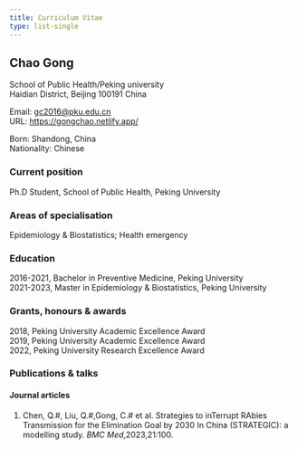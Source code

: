 ```yaml
---
title: Curriculum Vitae
type: list-single
---
```


## Chao Gong
School of Public Health/Peking university\
Haidian District, Beijing 100191 China

Email: gc2016@pku.edu.cn\
URL: https://gongchao.netlify.app/

Born: Shandong, China\
Nationality: Chinese

### Current position
Ph.D Student, School of Public Health, Peking University

### Areas of specialisation
Epidemiology & Biostatistics; Health emergency

### Education
2016-2021, Bachelor in Preventive Medicine, Peking University\
2021-2023, Master in Epidemiology & Biostatistics, Peking University

### Grants, honours & awards
2018, Peking University Academic Excellence Award\
2019, Peking University Academic Excellence Award\
2022, Peking University Research Excellence Award
### Publications & talks
#### Journal articles
1. Chen, Q.#, Liu, Q.#,Gong, C.# et al. Strategies to inTerrupt RAbies Transmission for the Elimination Goal by 2030 In China (STRATEGIC): a modelling study. *BMC Med*,2023,21:100.


